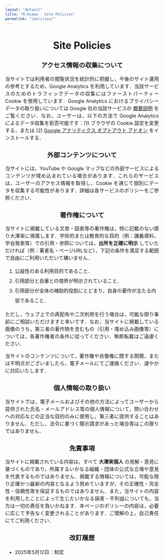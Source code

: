 ```yaml
---
layout: "default"
title: "M.Osawa - Site Policies"
permalink: "/policies/"
---
```


<style type="text/css" media="screen">
  .policies-container {
    margin: 1rem auto;
    max-width: 44rem;
    font-size: 1rem; 
  }
  .policies-container p {
    text-align: justify;
    text-justify: inter-ideograph;
  }
  h1, h2 { text-align: center; }
  h2 { font-size: 1.3rem; }
  section { margin-bottom: 1rem; } 
  ol, ul {
    margin-left: 0; 
    padding: 0 0 0 2rem;
    line-height: 2;
  }
</style>

<div class="policies-container">

<h1>Site Policies</h1>

<section>
<h2>アクセス情報の収集について</h2>
<p>当サイトでは利用者の閲覧状況を統計的に把握し，今後のサイト運用の参考とするため，Google Analytics を利用しています．当該サービスのためのトラフィックデータの収集にはファーストパーティー Cookie を使用しています．Google Analytics におけるプライバシーデータの取り扱いについては Google 社の当該サービスの <a href="https://support.google.com/analytics/answer/6004245?hl=ja">概要説明</a> をご覧ください．なお，ユーザーは，以下の方法で Google Analytics によるデータ収集を拒否可能です：(1) ブラウザの Cookie 設定を変更する，または (2) <a href="https://tools.google.com/dlpage/gaoptout">Google アナリティクス オプトアウト アドオン</a> をインストールする．</p>
</section>

<section>
<h2>外部コンテンツについて</h2>
<p>当サイトには，YouTube や Google マップなどの外部サービスによるコンテンツが埋め込まれている場合があります．これらのサービスは，ユーザーのアクセス情報を取得し，Cookie を通じて個別にデータを収集する可能性があります．詳細は各サービスのポリシーをご参照ください．</p>
</section>

<section>
  <h2>著作権について</h2>
  <p>当サイトに掲載している文章・図表等の著作権は，特に記載のない限り大澤実に帰属します．学術的または教育的な目的（例：講義資料，学会発表等）での引用・参照については，<strong>出所を正確に明示</strong> していただければ（例：著者名・ページURLなど），下記の条件を満足する範囲で自由にご利用いただいて構いません．</p>
  <ol>
    <li>公益性のある利用目的であること．</li>
    <li>引用部分と自著との境界が明示されていること．</li>
    <li>引用部分が全体の補助的役割にとどまり，自身の著作が主たる内容であること．</li>
  </ol>

  <p>ただし，ウェブ上での再配布や二次利用を行う場合は，可能な限り事前にご相談いただけますと幸いです．なお，当サイトに掲載している画像のうち，第三者の著作物を含むもの（引用・埋め込み画像等）については，各著作権者の条件に従ってください．無断転載はご遠慮ください．</p>

  <p>当サイトのコンテンツについて，著作権や肖像権に関する問題，または不明点がございましたら，電子メールにてご連絡ください．速やかに対応いたします．</p>
</section>

<section>
<h2>個人情報の取り扱い</h2>
<p>当サイトでは，電子メールおよびその他の方法によってユーザーから提供された氏名・メールアドレス等の個人情報について，問い合わせへの対応などの正当な目的のみに使用し，第三者に提供することはありません．ただし，法令に基づく開示請求があった場合等はこの限りではありません．</p>
</section>

<section>
<h2>免責事項</h2>

<p>当サイトに掲載されている内容は，すべて <strong>大澤実個人</strong> の見解・意見に基づくものであり，所属するいかなる組織・団体の公式な立場や意見を代表するものではありません．掲載する情報については，可能な限り正確かつ最新の内容となるよう努めていますが，その正確性・完全性・信頼性等を保証するものではありません．また，当サイトの内容を利用したことによって生じたいかなる損害・不利益についても，当方は一切の責任を負いかねます．本ページのポリシーの内容は，必要に応じて予告なく変更されることがあります．ご理解の上，自己責任にてご利用ください．</p>
</section>

<section>
<h2>改訂履歴</h2>
<ul>
<li>2025年5月12日：制定</li>
</ul>
</section>

</div>